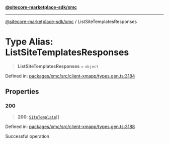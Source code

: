 [**@sitecore-marketplace-sdk/xmc**](../README.md)

***

[@sitecore-marketplace-sdk/xmc](../README.md) / ListSiteTemplatesResponses

# Type Alias: ListSiteTemplatesResponses

> **ListSiteTemplatesResponses** = `object`

Defined in: [packages/xmc/src/client-xmapp/types.gen.ts:3184](https://github.com/Sitecore/sitecore-marketplace-sdk/blob/af886e6134b8d1079ef5b8ef70b7eb2f1d9c8aeb/packages/xmc/src/client-xmapp/types.gen.ts#L3184)

## Properties

### 200

> **200**: [`SiteTemplate`](SiteTemplate.md)[]

Defined in: [packages/xmc/src/client-xmapp/types.gen.ts:3188](https://github.com/Sitecore/sitecore-marketplace-sdk/blob/af886e6134b8d1079ef5b8ef70b7eb2f1d9c8aeb/packages/xmc/src/client-xmapp/types.gen.ts#L3188)

Successful operation
